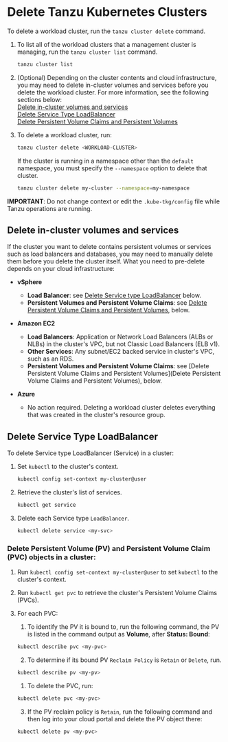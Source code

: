 # Delete Tanzu Kubernetes Clusters

To delete a workload cluster, run the `tanzu cluster delete` command.

1. To list all of the workload clusters that a management cluster is managing, run the `tanzu cluster list` command.

   ```sh
   tanzu cluster list
   ```  

2. (Optional) Depending on the cluster contents and cloud infrastructure, you may need to delete in-cluster volumes and services before you delete the workload cluster. For more information, see the following sections below:<br>[Delete in-cluster volumes and services](delete-cluster/#delete-in-cluster-volumes-and-services)<br> [Delete Service Type LoadBalancer](delete-cluster/#delete-service-type-loadbalancer)<br> [Delete Persistent Volume Claims and Persistent Volumes](delete-cluster/#delete-persistent-volume-pv-and-persistent-volume-claim-pvc-objects-in-a-cluster)

3. To delete a workload cluster, run:

   ```sh
   tanzu cluster delete <WORKLOAD-CLUSTER>
   ```

   If the cluster is running in a namespace other than the `default` namespace, you must specify the `--namespace` option to delete that cluster.

   ```sh
   tanzu cluster delete my-cluster --namespace=my-namespace
   ```
**IMPORTANT**: Do not change context or edit the `.kube-tkg/config` file while Tanzu operations are running.

## Delete in-cluster volumes and services

If the cluster you want to delete contains persistent volumes or services such as load balancers and databases, you may need to manually delete them before you delete the cluster itself.
What you need to pre-delete depends on your cloud infrastructure:

* **vSphere**

    * **Load Balancer**: see [Delete Service type LoadBalancer](delete-cluster/#delete-service-type-loadbalancer) below.
    * **Persistent Volumes and Persistent Volume Claims**: see [Delete Persistent Volume Claims and Persistent Volumes](delete-cluster/#delete-persistent-volume-pv-and-persistent-volume-claim-pvc-objects-in-a-cluster), below.

* **Amazon EC2**

    * **Load Balancers**: Application or Network Load Balancers (ALBs or NLBs) in the cluster's VPC, but not Classic Load Balancers (ELB v1).
    * **Other Services**: Any subnet/EC2 backed service in cluster's VPC, such as an RDS.
    * **Persistent Volumes and Persistent Volume Claims**: see [Delete Persistent Volume Claims and Persistent Volumes](Delete Persistent Volume Claims and Persistent Volumes), below.

* **Azure**

    * No action required.
    Deleting a workload cluster deletes everything that was created in the cluster's resource group.

## Delete Service Type LoadBalancer

To delete Service type LoadBalancer (Service) in a cluster:

1. Set `kubectl` to the cluster's context.

   ```sh
   kubectl config set-context my-cluster@user
   ```

1. Retrieve the cluster's list of services.

   ```sh
   kubectl get service
   ```

1. Delete each Service type `LoadBalancer`.

    ```sh
    kubectl delete service <my-svc>
    ```

### Delete Persistent Volume (PV) and Persistent Volume Claim (PVC) objects in a cluster:

1. Run `kubectl config set-context my-cluster@user` to set `kubectl` to the cluster's context.

2. Run `kubectl get pvc` to retrieve the cluster's Persistent Volume Claims (PVCs).

3. For each PVC:
    1. To identify the PV it is bound to, run the following command, the PV is listed in the command output as **Volume**, after **Status: Bound**:

    ```sh
    kubectl describe pvc <my-pvc>
    ```
   2. To determine if its bound PV `Reclaim Policy` is `Retain` or `Delete`, run.

    ```sh
    kubectl describe pv <my-pv>
    ```
   1. To delete the PVC, run:

    ```sh
    kubectl delete pvc <my-pvc>
    ```
    3. If the PV reclaim policy is `Retain`, run the following command and then log into your cloud portal and delete the PV object there:
    ```sh
    kubectl delete pv <my-pvc>
    ```
